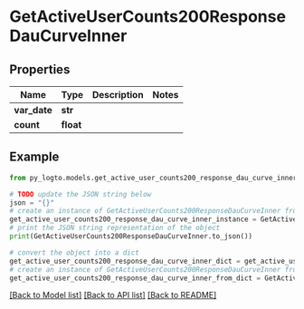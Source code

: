 # GetActiveUserCounts200ResponseDauCurveInner


## Properties

Name | Type | Description | Notes
------------ | ------------- | ------------- | -------------
**var_date** | **str** |  | 
**count** | **float** |  | 

## Example

```python
from py_logto.models.get_active_user_counts200_response_dau_curve_inner import GetActiveUserCounts200ResponseDauCurveInner

# TODO update the JSON string below
json = "{}"
# create an instance of GetActiveUserCounts200ResponseDauCurveInner from a JSON string
get_active_user_counts200_response_dau_curve_inner_instance = GetActiveUserCounts200ResponseDauCurveInner.from_json(json)
# print the JSON string representation of the object
print(GetActiveUserCounts200ResponseDauCurveInner.to_json())

# convert the object into a dict
get_active_user_counts200_response_dau_curve_inner_dict = get_active_user_counts200_response_dau_curve_inner_instance.to_dict()
# create an instance of GetActiveUserCounts200ResponseDauCurveInner from a dict
get_active_user_counts200_response_dau_curve_inner_from_dict = GetActiveUserCounts200ResponseDauCurveInner.from_dict(get_active_user_counts200_response_dau_curve_inner_dict)
```
[[Back to Model list]](../README.md#documentation-for-models) [[Back to API list]](../README.md#documentation-for-api-endpoints) [[Back to README]](../README.md)


